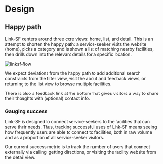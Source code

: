 # Design

## Happy path

Link-SF centers around three core views: home, list, and detail. This is an attempt to shorten the happy path: a service-seeker visits the website (home), picks a category and is shown a list of matching nearby facilities, then drills down into the relevant details for a specific location.

![linksf-flow](https://cloud.githubusercontent.com/assets/279406/2598092/4888a002-babf-11e3-811c-01f86c878e8b.png)

We expect deviations from the happy path to add additional search constraints from the filter view, visit the about and feedback views, or returning to the list view to browse multiple facilities.

There is also a feedback link at the bottom that gives visitors a way to share their thoughts with (optional) contact info.

### Gauging success

Link-SF is designed to connect service-seekers to the facilities that can serve their needs. Thus, tracking successful uses of Link-SF means seeing how frequently users are able to connect to facilities, both in raw volume and as a proportion of all service-seeker visitors.

Our current success metric is to track the number of users that connect externally via calling, getting directions, or visiting the facility website from the detail view.
